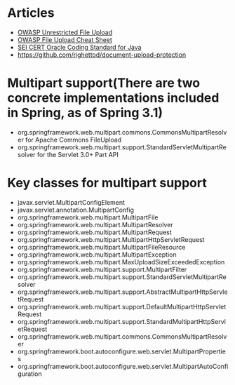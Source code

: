 # Articles
- [OWASP Unrestricted File Upload](https://owasp.org/www-community/vulnerabilities/Unrestricted_File_Upload)
- [OWASP File Upload Cheat Sheet](https://cheatsheetseries.owasp.org/cheatsheets/File_Upload_Cheat_Sheet.html)
- [SEI CERT Oracle Coding Standard for Java](https://wiki.sei.cmu.edu/confluence/display/java/SEI+CERT+Oracle+Coding+Standard+for+Java)
- https://github.com/righettod/document-upload-protection


# Multipart support(There are two concrete implementations included in Spring, as of Spring 3.1)
- org.springframework.web.multipart.commons.CommonsMultipartResolver for Apache Commons FileUpload 
- org.springframework.web.multipart.support.StandardServletMultipartResolver for the Servlet 3.0+ Part API

# Key classes for multipart support
- javax.servlet.MultipartConfigElement
- javax.servlet.annotation.MultipartConfig
- org.springframework.web.multipart.MultipartFile
- org.springframework.web.multipart.MultipartResolver
- org.springframework.web.multipart.MultipartRequest
- org.springframework.web.multipart.MultipartHttpServletRequest
- org.springframework.web.multipart.MultipartFileResource
- org.springframework.web.multipart.MultipartException
- org.springframework.web.multipart.MaxUploadSizeExceededException
- org.springframework.web.multipart.support.MultipartFilter
- org.springframework.web.multipart.support.StandardServletMultipartResolver
- org.springframework.web.multipart.support.AbstractMultipartHttpServletRequest
- org.springframework.web.multipart.support.DefaultMultipartHttpServletRequest
- org.springframework.web.multipart.support.StandardMultipartHttpServletRequest
- org.springframework.web.multipart.commons.CommonsMultipartResolver
- org.springframework.boot.autoconfigure.web.servlet.MultipartProperties
- org.springframework.boot.autoconfigure.web.servlet.MultipartAutoConfiguration

